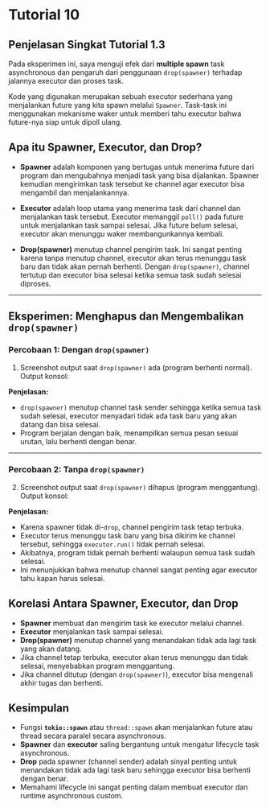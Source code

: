 # Tutorial 10

## Penjelasan Singkat Tutorial 1.3

Pada eksperimen ini, saya menguji efek dari **multiple spawn** task asynchronous dan pengaruh dari penggunaan `drop(spawner)` terhadap jalannya executor dan proses task.

Kode yang digunakan merupakan sebuah executor sederhana yang menjalankan future yang kita spawn melalui `Spawner`. Task-task ini menggunakan mekanisme waker untuk memberi tahu executor bahwa future-nya siap untuk dipoll ulang.


## Apa itu Spawner, Executor, dan Drop?

- **Spawner** adalah komponen yang bertugas untuk menerima future dari program dan mengubahnya menjadi task yang bisa dijalankan. Spawner kemudian mengirimkan task tersebut ke channel agar executor bisa mengambil dan menjalankannya.

- **Executor** adalah loop utama yang menerima task dari channel dan menjalankan task tersebut. Executor memanggil `poll()` pada future untuk menjalankan task sampai selesai. Jika future belum selesai, executor akan menunggu waker membangunkannya kembali.

- **Drop(spawner)** menutup channel pengirim task. Ini sangat penting karena tanpa menutup channel, executor akan terus menunggu task baru dan tidak akan pernah berhenti. Dengan `drop(spawner)`, channel tertutup dan executor bisa selesai ketika semua task sudah selesai diproses.

---

## Eksperimen: Menghapus dan Mengembalikan `drop(spawner)`


### Percobaan 1: Dengan `drop(spawner)`

1. Screenshot output saat `drop(spawner)` ada (program berhenti normal).  
Output konsol:


**Penjelasan:**

- `drop(spawner)` menutup channel task sender sehingga ketika semua task sudah selesai, executor menyadari tidak ada task baru yang akan datang dan bisa selesai.
- Program berjalan dengan baik, menampilkan semua pesan sesuai urutan, lalu berhenti dengan benar.

---

### Percobaan 2: Tanpa `drop(spawner)`

2. Screenshot output saat `drop(spawner)` dihapus (program menggantung). 
Output konsol:



**Penjelasan:**

- Karena spawner tidak di-`drop`, channel pengirim task tetap terbuka.
- Executor terus menunggu task baru yang bisa dikirim ke channel tersebut, sehingga `executor.run()` tidak pernah selesai.
- Akibatnya, program tidak pernah berhenti walaupun semua task sudah selesai.
- Ini menunjukkan bahwa menutup channel sangat penting agar executor tahu kapan harus selesai.


## Korelasi Antara Spawner, Executor, dan Drop

- **Spawner** membuat dan mengirim task ke executor melalui channel.
- **Executor** menjalankan task sampai selesai.
- **Drop(spawner)** menutup channel yang menandakan tidak ada lagi task yang akan datang.
- Jika channel tetap terbuka, executor akan terus menunggu dan tidak selesai, menyebabkan program menggantung.
- Jika channel ditutup (dengan `drop(spawner)`), executor bisa mengenali akhir tugas dan berhenti.


## Kesimpulan

- Fungsi **`tokio::spawn`** atau `thread::spawn` akan menjalankan future atau thread secara paralel secara asynchronous.
- **Spawner** dan **executor** saling bergantung untuk mengatur lifecycle task asynchronous.
- **Drop** pada spawner (channel sender) adalah sinyal penting untuk menandakan tidak ada lagi task baru sehingga executor bisa berhenti dengan benar.
- Memahami lifecycle ini sangat penting dalam membuat executor dan runtime asynchronous custom.



